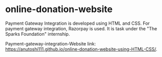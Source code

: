 # online-donation-website

Payment Gateway Integration is developed using HTML and CSS. For payment gateway integration, Razorpay is used. It is task under the "The Sparks Foundation" internship.

Payment-gateway-integration-Website link: https://anutoshi111.github.io/online-donation-website-using-HTML-CSS/.
  

